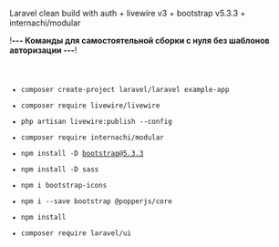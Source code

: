 Laravel clean build with auth + livewire v3 + bootstrap v5.3.3 + internachi/modular

!**--- Команды для самостоятельной сборки с нуля без шаблонов авторизации ---**!
<code>
- composer create-project laravel/laravel example-app
- composer require livewire/livewire
- php artisan livewire:publish --config
- composer require internachi/modular
- npm install -D bootstrap@5.3.3
- npm install -D sass
- npm i bootstrap-icons
- npm i --save bootstrap @popperjs/core
- npm install
- composer require laravel/ui
</code>
